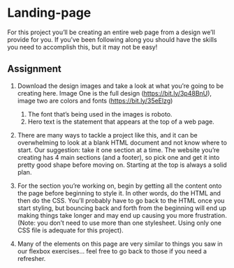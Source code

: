 # Landing-page

For this project you’ll be creating an entire web page from a design we’ll provide for you. If you’ve been following along you should have the skills you need to accomplish this, but it may not be easy!

## Assignment
1. Download the design images and take a look at what you’re going to be creating here. Image One is the full design (https://bit.ly/3p48BnU), image two are colors and fonts (https://bit.ly/35eElzg)

    1. The font that’s being used in the images is roboto.
    2. Hero text is the statement that appears at the top of a web page.

2. There are many ways to tackle a project like this, and it can be overwhelming to look at a blank HTML document and not know where to start. Our suggestion: take it one section at a time. The website you’re creating has 4 main sections (and a footer), so pick one and get it into pretty good shape before moving on. Starting at the top is always a solid plan.

3. For the section you’re working on, begin by getting all the content onto the page before beginning to style it. In other words, do the HTML and then do the CSS. You’ll probably have to go back to the HTML once you start styling, but bouncing back and forth from the beginning will end up making things take longer and may end up causing you more frustration. (Note: you don’t need to use more than one stylesheet. Using only one CSS file is adequate for this project).

4. Many of the elements on this page are very similar to things you saw in our flexbox exercises… feel free to go back to those if you need a refresher.